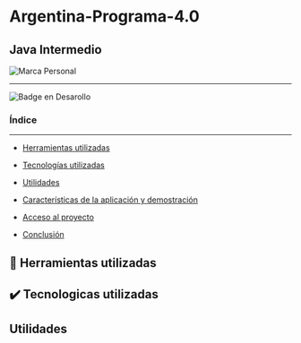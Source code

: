 <h1> Argentina-Programa-4.0</h1>

<h2> Java Intermedio</h2>

![Marca Personal](https://github.com/Gina04/Argentina-Programa-4.0/assets/82402525/c719dfbd-159f-490b-95e6-6fc6ea6f42f9)



<hr>

![Badge en Desarollo](https://img.shields.io/badge/STATUS-EN%20DESAROLLO-green)


### Índice

<hr>

* [Herramientas utilizadas](#descripción-del-proyecto)
  
* [Tecnologías utilizadas](#tecnologías-utilizadas)

* [Utilidades](#Estado-del-proyecto)

* [Características de la aplicación y demostración](#Características-de-la-aplicación-y-demostración)

* [Acceso al proyecto](#acceso-proyecto)
  
* [Conclusión](#conclusión)

## :hammer: Herramientas utilizadas

## :heavy_check_mark: Tecnologicas utilizadas
 
## Utilidades
